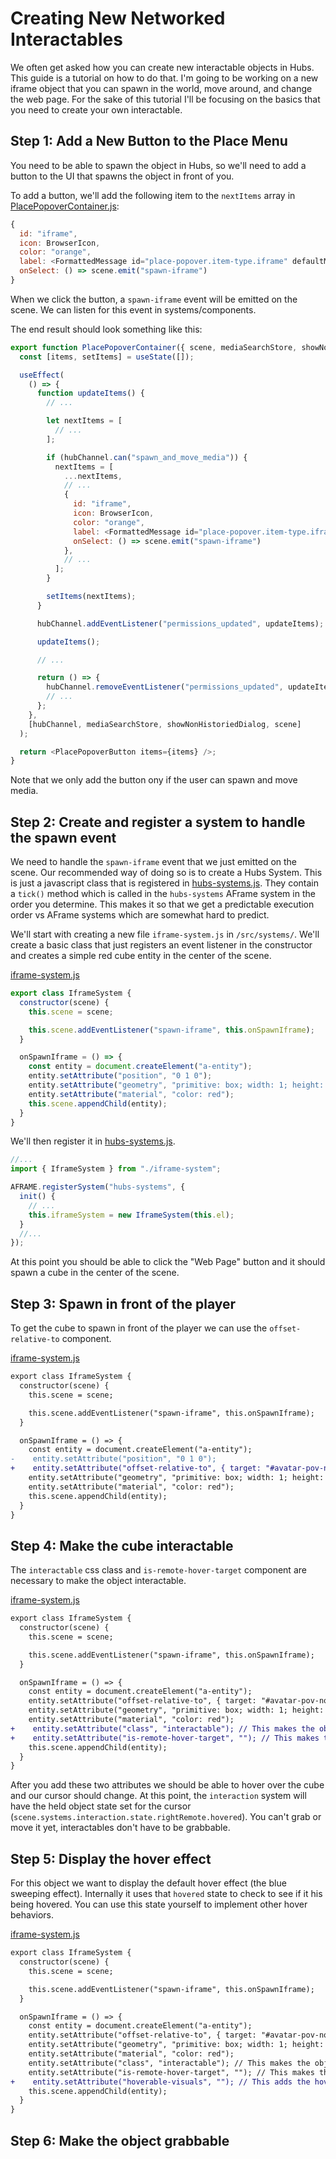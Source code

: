 # Creating New Networked Interactables

We often get asked how you can create new interactable objects in Hubs. This guide is a tutorial on how to do that. I'm going to be working on a new iframe object that you can spawn in the world, move around, and change the web page. For the sake of this tutorial I'll be focusing on the basics that you need to create your own interactable.

## Step 1: Add a New Button to the Place Menu

You need to be able to spawn the object in Hubs, so we'll need to add a button to the UI that spawns the object in front of you.

To add a button, we'll add the following item to the `nextItems` array in [PlacePopoverContainer.js](/src/react-components/room/PlacePopoverContainer.js):
```js
{
  id: "iframe",
  icon: BrowserIcon,
  color: "orange",
  label: <FormattedMessage id="place-popover.item-type.iframe" defaultMessage="Web Page" />,
  onSelect: () => scene.emit("spawn-iframe")
}
```

When we click the button, a `spawn-iframe` event will be emitted on the scene. We can listen for this event in systems/components. 

The end result should look something like this:
```js
export function PlacePopoverContainer({ scene, mediaSearchStore, showNonHistoriedDialog, hubChannel }) {
  const [items, setItems] = useState([]);

  useEffect(
    () => {
      function updateItems() {
        // ...

        let nextItems = [
          // ...
        ];

        if (hubChannel.can("spawn_and_move_media")) {
          nextItems = [
            ...nextItems,
            // ...
            {
              id: "iframe",
              icon: BrowserIcon,
              color: "orange",
              label: <FormattedMessage id="place-popover.item-type.iframe" defaultMessage="Web Page" />,
              onSelect: () => scene.emit("spawn-iframe")
            },
            // ...
          ];
        }

        setItems(nextItems);
      }

      hubChannel.addEventListener("permissions_updated", updateItems);

      updateItems();

      // ...

      return () => {
        hubChannel.removeEventListener("permissions_updated", updateItems);
        // ...
      };
    },
    [hubChannel, mediaSearchStore, showNonHistoriedDialog, scene]
  );

  return <PlacePopoverButton items={items} />;
}
```

Note that we only add the button ony if the user can spawn and move media.

## Step 2: Create and register a system to handle the spawn event

We need to handle the `spawn-iframe` event that we just emitted on the scene. Our recommended way of doing so is to create a Hubs System. This is just a javascript class that is registered in [hubs-systems.js](/src/systems/hubs-systems.js). They contain a `tick()` method which is called in the `hubs-systems` AFrame system in the order you determine. This makes it so that we get a predictable execution order vs AFrame systems which are somewhat hard to predict.

We'll start with creating a new file `iframe-system.js` in `/src/systems/`. We'll create a basic class that just registers an event listener in the constructor and creates a simple red cube entity in the center of the scene.

[iframe-system.js](/src/systems/iframe-system.js)
```js
export class IframeSystem {
  constructor(scene) {
    this.scene = scene;

    this.scene.addEventListener("spawn-iframe", this.onSpawnIframe);
  }

  onSpawnIframe = () => {
    const entity = document.createElement("a-entity");
    entity.setAttribute("position", "0 1 0");
    entity.setAttribute("geometry", "primitive: box; width: 1; height: 1; depth: 1");
    entity.setAttribute("material", "color: red");
    this.scene.appendChild(entity);
  }
}
```

We'll then register it in [hubs-systems.js](/src/systems/hubs-systems.js).
```js
//...
import { IframeSystem } from "./iframe-system";

AFRAME.registerSystem("hubs-systems", {
  init() {
    // ...
    this.iframeSystem = new IframeSystem(this.el);
  }
  //...
});
```

At this point you should be able to click the "Web Page" button and it should spawn a cube in the center of the scene.

## Step 3: Spawn in front of the player

To get the cube to spawn in front of the player we can use the `offset-relative-to` component.

[iframe-system.js](/src/systems/iframe-system.js)
```diff
export class IframeSystem {
  constructor(scene) {
    this.scene = scene;

    this.scene.addEventListener("spawn-iframe", this.onSpawnIframe);
  }

  onSpawnIframe = () => {
    const entity = document.createElement("a-entity");
-    entity.setAttribute("position", "0 1 0");
+    entity.setAttribute("offset-relative-to", { target: "#avatar-pov-node", offset: { x: 0, y: 0, z: -1.5 } });
    entity.setAttribute("geometry", "primitive: box; width: 1; height: 1; depth: 1");
    entity.setAttribute("material", "color: red");
    this.scene.appendChild(entity);
  }
}
```

## Step 4: Make the cube interactable

The `interactable` css class and `is-remote-hover-target` component are necessary to make the object interactable.

[iframe-system.js](/src/systems/iframe-system.js)
```diff
export class IframeSystem {
  constructor(scene) {
    this.scene = scene;

    this.scene.addEventListener("spawn-iframe", this.onSpawnIframe);
  }

  onSpawnIframe = () => {
    const entity = document.createElement("a-entity");
    entity.setAttribute("offset-relative-to", { target: "#avatar-pov-node", offset: { x: 0, y: 0, z: -1.5 } });
    entity.setAttribute("geometry", "primitive: box; width: 1; height: 1; depth: 1");
    entity.setAttribute("material", "color: red");
+    entity.setAttribute("class", "interactable"); // This makes the object targetable by the cursor-targetting-system
+    entity.setAttribute("is-remote-hover-target", ""); // This makes the object hoverable in the interaction system
    this.scene.appendChild(entity);
  }
}
```

After you add these two attributes we should be able to hover over the cube and our cursor should change. At this point, the `interaction` system will have the held object state set for the cursor (`scene.systems.interaction.state.rightRemote.hovered`). You can't grab or move it yet, interactables don't have to be grabbable.

## Step 5: Display the hover effect

For this object we want to display the default hover effect (the blue sweeping effect). Internally it uses that `hovered` state to check to see if it his being hovered. You can use this state yourself to implement other hover behaviors.

[iframe-system.js](/src/systems/iframe-system.js)
```diff
export class IframeSystem {
  constructor(scene) {
    this.scene = scene;

    this.scene.addEventListener("spawn-iframe", this.onSpawnIframe);
  }

  onSpawnIframe = () => {
    const entity = document.createElement("a-entity");
    entity.setAttribute("offset-relative-to", { target: "#avatar-pov-node", offset: { x: 0, y: 0, z: -1.5 } });
    entity.setAttribute("geometry", "primitive: box; width: 1; height: 1; depth: 1");
    entity.setAttribute("material", "color: red");
    entity.setAttribute("class", "interactable"); // This makes the object targetable by the cursor-targetting-system
    entity.setAttribute("is-remote-hover-target", ""); // This makes the object hoverable in the interaction system
+    entity.setAttribute("hoverable-visuals", ""); // This adds the hoverable effect to the object
    this.scene.appendChild(entity);
  }
}
```

## Step 6: Make the object grabbable


